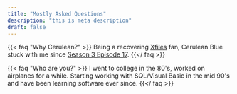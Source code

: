 ```yaml
---
title: "Mostly Asked Questions"
description: "this is meta description"
draft: false
---
```


{{< faq "Why Cerulean?" >}}
Being a recovering [Xfiles](https://en.wikipedia.org/wiki/The_X-Files) fan, Cerulean Blue stuck with me since [Season 3 Episode 17](https://en.wikipedia.org/wiki/Pusher_(The_X-Files)). 
{{</ faq >}}

{{< faq "Who are you?" >}}
I went to college in the 80's, worked on airplanes for a while. Starting working with SQL/Visual Basic in the mid 90's and have been learning software ever since.
{{</ faq >}}

